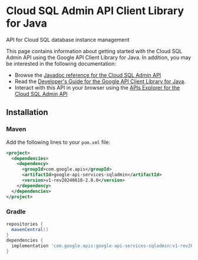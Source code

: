 # Cloud SQL Admin API Client Library for Java

API for Cloud SQL database instance management

This page contains information about getting started with the Cloud SQL Admin API
using the Google API Client Library for Java. In addition, you may be interested
in the following documentation:

* Browse the [Javadoc reference for the Cloud SQL Admin API][javadoc]
* Read the [Developer's Guide for the Google API Client Library for Java][google-api-client].
* Interact with this API in your browser using the [APIs Explorer for the Cloud SQL Admin API][api-explorer]

## Installation

### Maven

Add the following lines to your `pom.xml` file:

```xml
<project>
  <dependencies>
    <dependency>
      <groupId>com.google.apis</groupId>
      <artifactId>google-api-services-sqladmin</artifactId>
      <version>v1-rev20240618-2.0.0</version>
    </dependency>
  </dependencies>
</project>
```

### Gradle

```gradle
repositories {
  mavenCentral()
}
dependencies {
  implementation 'com.google.apis:google-api-services-sqladmin:v1-rev20240618-2.0.0'
}
```

[javadoc]: https://googleapis.dev/java/google-api-services-sqladmin/latest/index.html
[google-api-client]: https://github.com/googleapis/google-api-java-client/
[api-explorer]: https://developers.google.com/apis-explorer/#p/sqladmin/v1/
